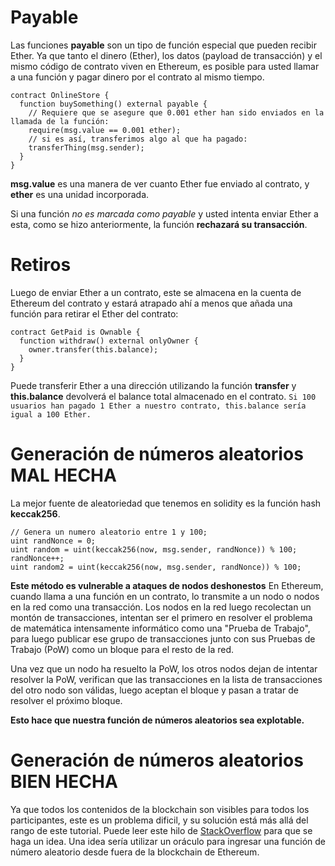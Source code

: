 # Payable
Las funciones **payable** son un tipo de función especial que pueden recibir Ether.
Ya que tanto el dinero (Ether), los datos (payload de transacción) y el mismo código de contrato viven en Ethereum, es posible para usted llamar a una función y pagar dinero por el contrato al mismo tiempo.
~~~
contract OnlineStore {
  function buySomething() external payable {
    // Requiere que se asegure que 0.001 ether han sido enviados en la llamada de la función:
    require(msg.value == 0.001 ether);
    // si es así, transferimos algo al que ha pagado:
    transferThing(msg.sender);
  }
}
~~~
**msg.value** es una manera de ver cuanto Ether fue enviado al contrato, y **ether** es una unidad incorporada.

Si una función *no es marcada como payable* y usted intenta enviar Ether a esta, como se hizo anteriormente, la función **rechazará su transacción**.


# Retiros
Luego de enviar Ether a un contrato, este se almacena en la cuenta de Ethereum del contrato y estará atrapado ahí a menos que añada una función para retirar el Ether del contrato:
~~~
contract GetPaid is Ownable {
  function withdraw() external onlyOwner {
    owner.transfer(this.balance);
  }
}
~~~
Puede transferir Ether a una dirección utilizando la función **transfer** y **this.balance** devolverá el balance total almacenado en el contrato.
`Si 100 usuarios han pagado 1 Ether a nuestro contrato, this.balance sería igual a 100 Ether.`


# Generación de números aleatorios MAL HECHA
La mejor fuente de aleatoriedad que tenemos en solidity es la función hash **keccak256**.
~~~
// Genera un numero aleatorio entre 1 y 100;
uint randNonce = 0;
uint random = uint(keccak256(now, msg.sender, randNonce)) % 100;
randNonce++;
uint random2 = uint(keccak256(now, msg.sender, randNonce)) % 100;
~~~
**Este método es vulnerable a ataques de nodos deshonestos**
En Ethereum, cuando llama a una función en un contrato, lo transmite a un nodo o nodos en la red como una transacción. Los nodos en la red luego recolectan un montón de transacciones, intentan ser el primero en resolver el problema de matemática intensamente informático como una "Prueba de Trabajo", para luego publicar ese grupo de transacciones junto con sus Pruebas de Trabajo (PoW) como un bloque para el resto de la red.

Una vez que un nodo ha resuelto la PoW, los otros nodos dejan de intentar resolver la PoW, verifican que las transacciones en la lista de transacciones del otro nodo son válidas, luego aceptan el bloque y pasan a tratar de resolver el próximo bloque.

**Esto hace que nuestra función de números aleatorios sea explotable.**


# Generación de números aleatorios BIEN HECHA
Ya que todos los contenidos de la blockchain son visibles para todos los participantes, este es un problema dificil, y su solución está más allá del rango de este tutorial. Puede leer este hilo de [StackOverflow](https://ethereum.stackexchange.com/questions/191/how-can-i-securely-generate-a-random-number-in-my-smart-contract) para que se haga un idea. Una idea sería utilizar un oráculo para ingresar una función de número aleatorio desde fuera de la blockchain de Ethereum.



